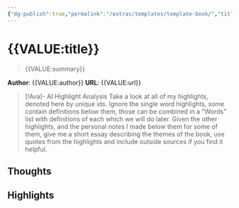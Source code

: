 ```yaml
---
{"dg-publish":true,"permalink":"/extras/templates/template-book/","title":"<% tp.file.title %>","tags":["📥","📥/📚","on/books"]}
---
```




# {{VALUE:title}}

> {{VALUE:summary}}

**Author**: {{VALUE:author}}
**URL**: {{VALUE:url}}

> [!Ava]- AI Highlight Analysis
> Take a look at all of my highlights, denoted here by unique ids. Ignore the single word highlights, some contain definitions below them, those can be combined in a "Words" list with definitions of each which we will do later. Given the other highlights, and the personal notes I made below them for some of them, give me a short essay describing the themes of the book, use quotes from the highlights and include outside sources if you find it helpful.

## Thoughts

## Highlights

